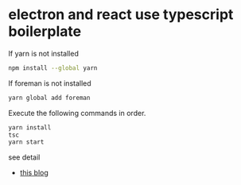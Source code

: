 # electron and react use typescript boilerplate
If yarn is not installed
```bash
npm install --global yarn
```
If foreman is not installed
```bash
yarn global add foreman
```

Execute the following commands in order.
```bash
yarn install
tsc
yarn start
```

see detail
* [this blog](https://malshan84.github.io/2017/09/04/react-electron-ts.html)
